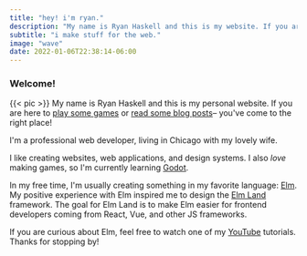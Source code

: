 ```yaml
---
title: "hey! i'm ryan."
description: "My name is Ryan Haskell and this is my website. If you are here to play some games or read some blog posts– you've come to the right place!"
subtitle: "i make stuff for the web."
image: "wave"
date: 2022-01-06T22:38:14-06:00
---
```


### Welcome!

{{< pic >}} My name is Ryan Haskell and this is my personal website. If you are here to [play some games](/arcade) or [read some blog posts](/blog)– you've come to the right place!

I'm a professional web developer, living in Chicago with my lovely wife.

I like creating websites, web applications, and design systems. I also _love_ making games, so I'm currently learning [Godot](https://godotengine.org).

In my free time, I'm usually creating something in my favorite language: [Elm](https://elm-lang.org). My positive experience with Elm inspired me to design the [Elm Land](https://elm.land) framework. The goal for Elm Land is to make Elm easier for frontend developers coming from React, Vue, and other JS frameworks.

If you are curious about Elm, feel free to watch one of my [YouTube](https://youtube.com/@HeyRyanHaskell) tutorials. Thanks for stopping by!
